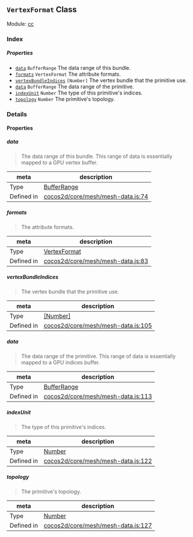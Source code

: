 ## `VertexFormat` Class



Module: [cc](../modules/cc.md)






### Index

##### Properties

  - [`data`](#data) `BufferRange` The data range of this bundle.
  - [`formats`](#formats) `VertexFormat` The attribute formats.
  - [`vertexBundleIndices`](#vertexbundleindices) `[Number]` The vertex bundle that the primitive use.
  - [`data`](#data) `BufferRange` The data range of the primitive.
  - [`indexUnit`](#indexunit) `Number` The type of this primitive's indices.
  - [`topology`](#topology) `Number` The primitive's topology.





### Details


#### Properties


##### data

> The data range of this bundle.
This range of data is essentially mapped to a GPU vertex buffer.

| meta | description |
|------|-------------|
| Type | <a href="../classes/BufferRange.html" class="crosslink">BufferRange</a> |
| Defined in | [cocos2d/core/mesh/mesh-data.js:74](https://github.com/cocos-creator/engine/blob/76f37f407b386c997979b56dd0d3e99ac2c02cc4/cocos2d/core/mesh/mesh-data.js#L74) |



##### formats

> The attribute formats.

| meta | description |
|------|-------------|
| Type | <a href="../classes/VertexFormat.html" class="crosslink">VertexFormat</a> |
| Defined in | [cocos2d/core/mesh/mesh-data.js:83](https://github.com/cocos-creator/engine/blob/76f37f407b386c997979b56dd0d3e99ac2c02cc4/cocos2d/core/mesh/mesh-data.js#L83) |



##### vertexBundleIndices

> The vertex bundle that the primitive use.

| meta | description |
|------|-------------|
| Type | <a href="https://developer.mozilla.org/en/JavaScript/Reference/Global_Objects/Number" class="crosslink external" target="_blank">[Number]</a> |
| Defined in | [cocos2d/core/mesh/mesh-data.js:105](https://github.com/cocos-creator/engine/blob/76f37f407b386c997979b56dd0d3e99ac2c02cc4/cocos2d/core/mesh/mesh-data.js#L105) |



##### data

> The data range of the primitive.
This range of data is essentially mapped to a GPU indices buffer.

| meta | description |
|------|-------------|
| Type | <a href="../classes/BufferRange.html" class="crosslink">BufferRange</a> |
| Defined in | [cocos2d/core/mesh/mesh-data.js:113](https://github.com/cocos-creator/engine/blob/76f37f407b386c997979b56dd0d3e99ac2c02cc4/cocos2d/core/mesh/mesh-data.js#L113) |



##### indexUnit

> The type of this primitive's indices.

| meta | description |
|------|-------------|
| Type | <a href="https://developer.mozilla.org/en/JavaScript/Reference/Global_Objects/Number" class="crosslink external" target="_blank">Number</a> |
| Defined in | [cocos2d/core/mesh/mesh-data.js:122](https://github.com/cocos-creator/engine/blob/76f37f407b386c997979b56dd0d3e99ac2c02cc4/cocos2d/core/mesh/mesh-data.js#L122) |



##### topology

> The primitive's topology.

| meta | description |
|------|-------------|
| Type | <a href="https://developer.mozilla.org/en/JavaScript/Reference/Global_Objects/Number" class="crosslink external" target="_blank">Number</a> |
| Defined in | [cocos2d/core/mesh/mesh-data.js:127](https://github.com/cocos-creator/engine/blob/76f37f407b386c997979b56dd0d3e99ac2c02cc4/cocos2d/core/mesh/mesh-data.js#L127) |






